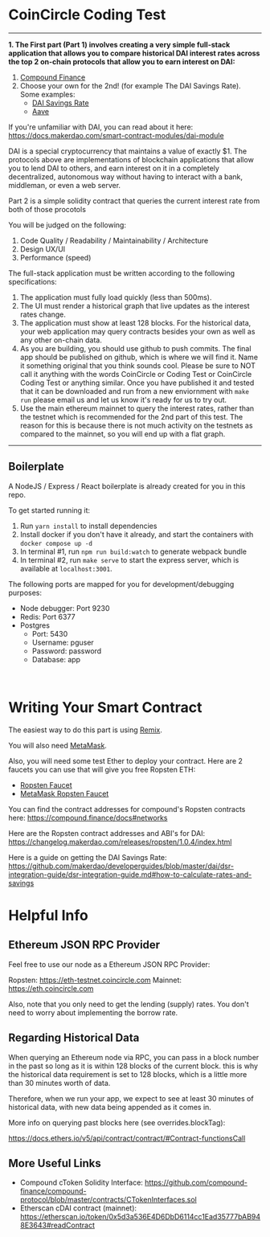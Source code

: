 # CoinCircle Coding Test

<hr>

**1. The First part (Part 1) involves creating a very simple full-stack application that
allows you to compare historical DAI interest rates across the top 2 on-chain
protocols that allow you to earn interest on DAI:**

1. [Compound Finance](https://compound.finance)
2. Choose your own for the 2nd! (for example The DAI Savings Rate). Some examples:
   * [DAI Savings Rate](https://makerdao.world/en/learn/Dai/dsr/)
   * [Aave](https://aave.com)

If you're unfamiliar with DAI, you can read about it here: https://docs.makerdao.com/smart-contract-modules/dai-module

DAI is a special cryptocurrency that maintains a value of exactly $1. The protocols above are implementations of blockchain
applications that allow you to lend DAI to others, and earn interest on it in a completely decentralized, autonomous way
without having to interact with a bank, middleman, or even a web server.

Part 2 is a simple solidity contract that queries the current interest rate
from both of those procotols

You will be judged on the following:

1. Code Quality / Readability / Maintainability / Architecture
2. Design UX/UI
3. Performance (speed)

The full-stack application must be written according to the following specifications:

1. The application must fully load quickly (less than 500ms).
2. The UI must render a historical graph that live updates as the interest rates change.
3. The application must show at least 128 blocks. For the historical data, your web application may query contracts besides your own as well as any other on-chain data.
4. As you are building, you should use github to push commits. The final app should be published on github, which is where we will find it. Name it something original that you think sounds cool.  Please be sure to NOT call it anything with the words CoinCircle or Coding Test or CoinCircle Coding Test or anything similar.  Once you have published it and tested that it can be downloaded and run from a new enviornment with `make run` please email us and let us know it's ready for us to try out.
5. Use the main ethereum mainnet to query the interest rates, rather than the testnet which is recommended for the 2nd part of this test. The reason
for this is because there is not much activity on the testnets as compared to the mainnet, so you will end up with a flat graph.

<hr>


## Boilerplate

A NodeJS / Express / React boilerplate is already created for you in this repo.

To get started running it:

1. Run `yarn install` to install dependencies
2. Install docker if you don't have it already, and start the containers with `docker compose up -d`
3. In terminal #1, run `npm run build:watch` to generate webpack bundle
4. In terminal #2, run `make serve` to start the express server, which is available at `localhost:3001`.

The following ports are mapped for you for development/debugging purposes:

* Node debugger: Port 9230
* Redis: Port 6377
* Postgres
  * Port: 5430
  * Username: pguser
  * Password: password
  * Database: app

<br>

# Writing Your Smart Contract

The easiest way to do this part is using [Remix](https://remix.ethereum.org/).

You will also need [MetaMask](https://metamask.io/).

Also, you will need some test Ether to deploy your contract. Here are 2 faucets
you can use that will give you free Ropsten ETH:

 * [Ropsten Faucet](https://faucet.ropsten.be/)
 * [MetaMask Ropsten Faucet](https://faucet.metamask.io/)

You can find the contract addresses for compound's Ropsten contracts here:
https://compound.finance/docs#networks

Here are the Ropsten contract addresses and ABI's for DAI:
https://changelog.makerdao.com/releases/ropsten/1.0.4/index.html

Here is a guide on getting the DAI Savings Rate:
https://github.com/makerdao/developerguides/blob/master/dai/dsr-integration-guide/dsr-integration-guide.md#how-to-calculate-rates-and-savings

# Helpful Info

## Ethereum JSON RPC Provider

Feel free to use our node as a Ethereum JSON RPC Provider:

Ropsten: https://eth-testnet.coincircle.com
Mainnet: https://eth.coincircle.com

Also, note that you only need to get the lending (supply) rates. You don't need to worry about implementing the borrow rate.

## Regarding Historical Data

When querying an Ethereum node via RPC, you can pass in a block number in the
past so long as it is within 128 blocks of the current block. this is why the
historical data requirement is set to 128 blocks, which is a little more than
30 minutes worth of data.

Therefore, when we run your app, we expect to see at least 30 minutes of historical data,
with new data being appended as it comes in.

More info on querying past blocks here (see overrides.blockTag):

https://docs.ethers.io/v5/api/contract/contract/#Contract-functionsCall

## More Useful Links

* Compound cToken Solidity Interface: https://github.com/compound-finance/compound-protocol/blob/master/contracts/CTokenInterfaces.sol
* Etherscan cDAI contract (mainnet): https://etherscan.io/token/0x5d3a536E4D6DbD6114cc1Ead35777bAB948E3643#readContract
